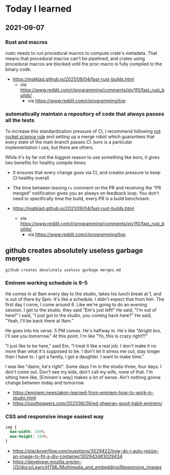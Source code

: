 # Today I learned

## 2021-09-07

### Rust and macros

rustc needs to run procedural macros to compute crate's metadata. That means that procedural macros can't be pipelined, and crates using procedural macros are blocked until the proc macro is fully compiled to the binary code.

- https://matklad.github.io/2021/09/04/fast-rust-builds.html
  - via https://www.reddit.com/r/programming/comments/piy1f0/fast_rust_builds/
    - via https://www.reddit.com/r/programming/top

### automatically maintain a repository of code that always passes all the tests

To increase this standardization pressure of CI, I recommend following [not rocket science rule](https://graydon2.dreamwidth.org/1597.html) and setting up a merge robot which guarantees that every state of the main branch passes CI. bors is a particular implementation I use, but there are others.

While it's by far not the biggest reason to use something like bors, it gives two benefits for healthy compile times:

- It ensures that every change goes via CI, and creates pressure to keep CI healthy overall
- The time between leaving r+ comment on the PR and receiving the "PR merged" notification gives you an always on feedback loop. You don't need to specifically time the build, every PR is a build benchmark.

- https://matklad.github.io/2021/09/04/fast-rust-builds.html
  - via https://www.reddit.com/r/programming/comments/piy1f0/fast_rust_builds/
    - via https://www.reddit.com/r/programming/top

## github creates absolutely useless garbage merges

`github creates absolutely useless garbage merges.md`

### Eminem working schedule is 9-5

He comes in at 9am every day to the studio, takes his lunch break at 1, and is out of there by 5pm. It's like a schedule. I didn't expect that from him. The first day I come, I come around 6. Like we're going to do an evening session. I get to the studio, they said "Em's just left!" He said, "I'm out of here!" I said, "I just got to the studio, you coming back here?" He said, "Yeah, I'll be back there at 9am."

He goes into his verse. 5 PM comes. He's halfway in. He's like "Alright bro, I'll see you tomorrow." At this point, I'm like "Yo, this is crazy right?!"

"I just like to be here," said Em. "I treat it like a real job. I don't make it no more than what it's supposed to be. I don't let it stress me out, stay longer than I have to. I got a family, I got a daughter. I want to make time."

I was like "damn, he's right". Some days I'm in the studio three, four days. I don't come out. Don't see my kids, don't call my wife, none of that. I'm sitting here like, [Eminem's way] makes a lot of sense. Ain't nothing gonna change between today and tomorrow.

- https://eminem.news/akon-learned-from-eminem-how-to-work-in-studio.html
- https://southpawers.com/2021/06/26/ed-sheeran-good-habit-eminem/

### CSS and responsive image easiest way

```css
img {
  max-width: 100%;
  max-height: 100%;
}
```

- https://stackoverflow.com/questions/3029422/how-do-i-auto-resize-an-image-to-fit-a-div-container/3029434#3029434
- https://developer.mozilla.org/en-US/docs/Learn/HTML/Multimedia_and_embedding/Responsive_images

```

```
